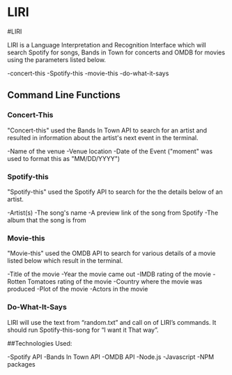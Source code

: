 # LIRI
 #LIRI
 
 LIRI is a Language Interpretation and Recognition Interface which will search Spotify for songs, Bands in Town for concerts and OMDB for movies using the parameters listed below.
  
 -concert-this
 -Spotify-this
 -movie-this
 -do-what-it-says

## Command Line Functions

### Concert-This

"Concert-this" used the Bands In Town API to search for an artist and resulted in information about the artist's next event in the terminal.

-Name of the venue
-Venue location
-Date of the Event ("moment" was used to format this as "MM/DD/YYYY")

### Spotify-this

"Spotify-this" used the Spotify API to search for the the details below of an artist.

-Artist(s)
-The song's name
-A preview link of the song from Spotify
-The album that the song is from

### Movie-this

"Movie-this" used the OMDB API to search for various details of a movie listed below which result in the terminal.

-Title of the movie
-Year the movie came out
-IMDB rating of the movie
-Rotten Tomatoes rating of the movie
-Country where the movie was produced
-Plot of the movie
-Actors in the movie

### Do-What-It-Says

LIRI will use the text from “random.txt” and call on of LIRI’s commands. It should run Spotify-this-song for “I want it That way”.

##Technologies Used:

-Spotify API 
-Bands In Town API
-OMDB API
-Node.js
-Javascript
-NPM packages

